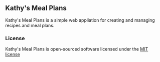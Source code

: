## Kathy's Meal Plans

Kathy's Meal Plans is a simple web appliation for creating and managing recipes
and meal plans.

### License

Kathy's Meal Plans is open-sourced software licensed under the [MIT license](http://opensource.org/licenses/MIT)
